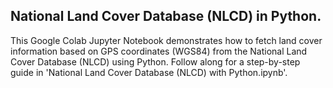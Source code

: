 ## National Land Cover Database (NLCD) in Python.
This Google Colab Jupyter Notebook demonstrates how to fetch land cover information based on GPS coordinates (WGS84) from the National Land Cover Database (NLCD) using Python. Follow along for a step-by-step guide in 'National Land Cover Database (NLCD) with Python.ipynb'.

